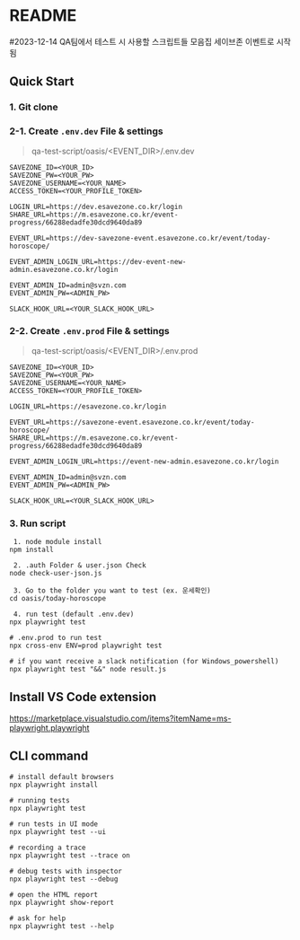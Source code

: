 # README #
#2023-12-14
QA팀에서 테스트 시 사용할 스크립트들 모음집
세이브존 이벤트로 시작됨

## Quick Start
### 1. Git clone
### 2-1. Create `.env.dev` File & settings
> qa-test-script/oasis/<EVENT_DIR>/.env.dev
```
SAVEZONE_ID=<YOUR_ID>
SAVEZONE_PW=<YOUR_PW>
SAVEZONE_USERNAME=<YOUR_NAME>
ACCESS_TOKEN=<YOUR_PROFILE_TOKEN>

LOGIN_URL=https://dev.esavezone.co.kr/login
SHARE_URL=https://m.esavezone.co.kr/event-progress/66288edadfe30dcd9640da89

EVENT_URL=https://dev-savezone-event.esavezone.co.kr/event/today-horoscope/

EVENT_ADMIN_LOGIN_URL=https://dev-event-new-admin.esavezone.co.kr/login

EVENT_ADMIN_ID=admin@svzn.com
EVENT_ADMIN_PW=<ADMIN_PW>

SLACK_HOOK_URL=<YOUR_SLACK_HOOK_URL>
```
### 2-2. Create `.env.prod` File & settings
> qa-test-script/oasis/<EVENT_DIR>/.env.prod
```
SAVEZONE_ID=<YOUR_ID>
SAVEZONE_PW=<YOUR_PW>
SAVEZONE_USERNAME=<YOUR_NAME>
ACCESS_TOKEN=<YOUR_PROFILE_TOKEN>

LOGIN_URL=https://esavezone.co.kr/login

EVENT_URL=https://savezone-event.esavezone.co.kr/event/today-horoscope/
SHARE_URL=https://m.esavezone.co.kr/event-progress/66288edadfe30dcd9640da89

EVENT_ADMIN_LOGIN_URL=https://event-new-admin.esavezone.co.kr/login

EVENT_ADMIN_ID=admin@svzn.com
EVENT_ADMIN_PW=<ADMIN_PW>

SLACK_HOOK_URL=<YOUR_SLACK_HOOK_URL>
```
### 3. Run script
```
 1. node module install
npm install

 2. .auth Folder & user.json Check
node check-user-json.js

 3. Go to the folder you want to test (ex. 운세확인)
cd oasis/today-horoscope

 4. run test (default .env.dev)
npx playwright test

# .env.prod to run test
npx cross-env ENV=prod playwright test

# if you want receive a slack notification (for Windows_powershell)
npx playwright test "&&" node result.js
```

## Install VS Code extension
https://marketplace.visualstudio.com/items?itemName=ms-playwright.playwright

## CLI command
```
# install default browsers
npx playwright install

# running tests
npx playwright test

# run tests in UI mode
npx playwright test --ui

# recording a trace
npx playwright test --trace on

# debug tests with inspector
npx playwright test --debug

# open the HTML report
npx playwright show-report

# ask for help
npx playwright test --help
```